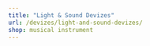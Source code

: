 ```yaml
---
title: "Light & Sound Devizes"
url: /devizes/light-and-sound-devizes/
shop: musical instrument
---
```

